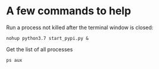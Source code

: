 # A few commands to help

Run a process not killed after the terminal window is closed:

```
nohup python3.7 start_pypi.py &
```

Get the list of all processes

```
ps aux
```
